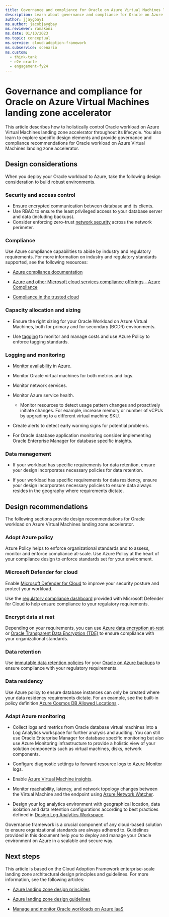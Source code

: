 ```yaml
---
title: Governance and compliance for Oracle on Azure Virtual Machines landing zone accelerator
description: Learn about governance and compliance for Oracle on Azure Virtual Machines landing zone accelerator.
author: jjaygbay1
ms.author: jacobjaygbay
ms.reviewer: ramakoni
ms.date: 01/10/2023
ms.topic: conceptual
ms.service: cloud-adoption-framework
ms.subservice: scenario
ms.custom: 
  - think-tank
  - e2e-oracle
  - engagement-fy24
---
```


# Governance and compliance for Oracle on Azure Virtual Machines landing zone accelerator

This article describes how to holistically control Oracle workload on Azure Virtual Machines landing zone accelerator throughout its lifecycle. You also learn to explore specific design elements and provide governance and compliance recommendations for Oracle workload on Azure Virtual Machines landing zone accelerator.

## Design considerations

When you deploy your Oracle workload to Azure, take the following design consideration to build robust environments.

### Security and access control

- Ensure encrypted communication between database and its clients.
- Use RBAC to ensure the least privileged access to your database server and data (including backups).
- Consider enforcing zero-trust [network security](https://learn.microsoft.com/azure/cloud-adoption-framework/ready/landing-zone/design-area/security#zero-trust) across the network perimeter.

### Compliance

Use Azure compliance capabilities to abide by industry and regulatory requirements. For more information on industry and regulatory standards supported, see the following resources:

- [Azure compliance documentation](https://learn.microsoft.com/azure/compliance/)

- [Azure and other Microsoft cloud services compliance offerings - Azure Compliance](https://learn.microsoft.com/azure/compliance/offerings/)

- [Compliance in the trusted cloud](https://azure.microsoft.com/explore/trusted-cloud/compliance/) 

### Capacity allocation and sizing

- Ensure the right sizing for your Oracle Workload on Azure Virtual Machines, both for primary and for secondary (BCDR) environments.  

- Use [tagging](https://learn.microsoft.com/azure/cloud-adoption-framework/ready/azure-best-practices/resource-naming-and-tagging-decision-guide) to monitor and manage costs and use Azure Policy to enforce tagging standards. 

### Logging and monitoring  

- [Monitor availability](https://learn.microsoft.com/azure/architecture/best-practices/monitoring#availability-monitoring) in Azure.

- Monitor Oracle virtual machines for both metrics and logs.

- Monitor network services.

- Monitor Azure service health.

    - Monitor resources to detect usage pattern changes and proactively initiate changes. For example,  increase memory or number of vCPUs by upgrading to a different virtual machine SKU.

- Create alerts to detect early warning signs for potential problems.
- For Oracle database application monitoring consider implementing Oracle Enterprise Manager for database specific insights.

### Data management

- If your workload has specific requirements for data retention, ensure your design incorporates necessary policies for data retention.

- If your workload has specific requirements for data residency, ensure your design incorporates necessary policies to ensure data always resides in the geography where requirements dictate. 

## Design recommendations

The following sections provide design recommendations for Oracle workload on Azure Virtual Machines landing zone accelerator.

### Adopt Azure policy

Azure Policy helps to enforce organizational standards and to assess, monitor and enforce compliance at-scale. Use Azure Policy at the heart of your compliance design to enforce standards set for your environment.

### Microsoft Defender for cloud

Enable [Microsoft Defender for Cloud](https://learn.microsoft.com/azure/defender-for-cloud/defender-for-cloud-introduction) to improve your security posture and protect your workload.

Use the [regulatory compliance dashboard](https://learn.microsoft.com/azure/defender-for-cloud/regulatory-compliance-dashboard) provided with Microsoft Defender for Cloud to help ensure compliance to your regulatory requirements.

### Encrypt data at rest

Depending on your requirements, you can use [Azure data encryption at-rest](https://learn.microsoft.com/azure/security/fundamentals/encryption-atrest) or [Oracle Transparent Data Encryption (TDE)](https://docs.oracle.com/en-us/iaas/autonomous-database/doc/data-encryption.html) to ensure compliance with your organizational standards.  

### Data retention  

Use [immutable data retention policies](https://learn.microsoft.com/azure/storage/blobs/immutable-time-based-retention-policy-overview) for your [Oracle on Azure backups](https://learn.microsoft.com/azure/virtual-machines/workloads/oracle/oracle-database-backup-strategies) to ensure compliance with your regulatory requirements.

### Data residency

Use Azure policy to ensure database instances can only be created where your data residency requirements dictate. For an example, see the built-in policy definition [Azure Cosmos DB Allowed Locations](https://ms.portal.azure.com/#view/Microsoft_Azure_Policy/PolicyDetailBlade/definitionId/%2Fproviders%2FMicrosoft.Authorization%2FpolicyDefinitions%2F0473574d-2d43-4217-aefe-941fcdf7e684) .

### Adapt Azure monitoring

- Collect logs and metrics from Oracle database virtual machines into a Log Analytics workspace for further analysis and auditing. You can still use Oracle Enterprise Manager for database specific monitoring but also use Azure Monitoring infrastructure to provide a holistic view of your solution components such as virtual machines, disks, network components.

- Configure diagnostic settings to forward resource logs to [Azure Monitor](https://learn.microsoft.com/azure/azure-monitor/overview) logs.

- Enable [Azure Virtual Machine insights](https://learn.microsoft.com/azure/azure-monitor/vm/vminsights-overview).

- Monitor reachability, latency, and network topology changes between the Virtual Machine and the endpoint using [Azure Network Watcher](https://learn.microsoft.com/azure/network-watcher/network-watcher-monitoring-overview).

- Design your log analytics environment with geographical location, data isolation and data retention configurations according to best practices defined in [Design Log Analytics Workspace](https://learn.microsoft.com/azure/storage/blobs/immutable-time-based-retention-policy-overview).  

Governance framework is a crucial component of any cloud-based solution to ensure organizational standards are always adhered to. Guidelines provided in this document help you to deploy and manage your Oracle environment on Azure in a scalable and secure way.

## Next steps

This article is based on the Cloud Adoption Framework enterprise-scale landing zone architectural design principles and guidelines. For more information, see the following articles:

- [Azure landing zone design principles](../azure/cloud-adoption-framework/ready/landing-zone/design-principles)

- [Azure landing zone design guidelines](../azure/cloud-adoption-framework/ready/landing-zone/design-areas)

- [Manage and monitor Oracle workloads on Azure IaaS](oracle-manage-monitor-workload.md)
